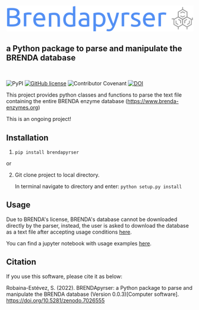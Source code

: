 ![logo](assets/logo.png)
## a Python package to parse and manipulate the BRENDA database
<br>

![PyPI](https://img.shields.io/pypi/v/brendapyrser)
[![GitHub license](https://img.shields.io/github/license/Robaina/BRENDApyrser)](https://github.com/Robaina/BRENDApyrser/blob/master/LICENSE)
![Contributor Covenant](https://img.shields.io/badge/Contributor%20Coventant-v2.0%20adopted-ff69b4)
[![DOI](https://zenodo.org/badge/299416438.svg)](https://zenodo.org/badge/latestdoi/299416438)

This project provides python classes and functions to parse the text file containing the entire BRENDA enzyme database (https://www.brenda-enzymes.org)

This is an ongoing project!

## Installation
1. ```pip install brendapyrser```

or

2. Git clone project to local directory.

   In terminal navigate to directory and enter: ```python setup.py install```

## Usage

Due to BRENDA's license, BRENDA's database cannot be downloaded directly by the parser, instead, the user is asked to download the database as a text file after accepting usage conditions [here](https://www.brenda-enzymes.org/download_brenda_without_registration.php).

You can find a jupyter notebook with usage examples [here](examples/examples.ipynb).

## Citation

If you use this software, please cite it as below:

Robaina-Estévez, S. (2022). BRENDApyrser: a Python package to parse and manipulate the BRENDA database (Version 0.0.3)[Computer software]. https://doi.org/10.5281/zenodo.7026555
